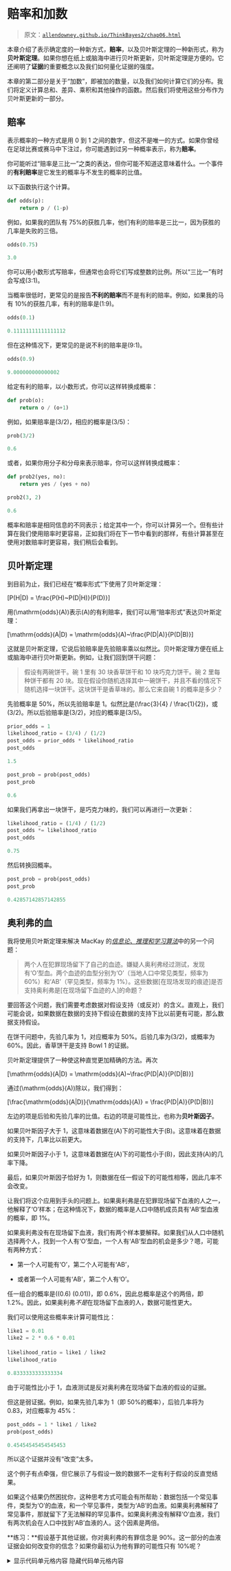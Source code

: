 # 赔率和加数

> 原文：[`allendowney.github.io/ThinkBayes2/chap06.html`](https://allendowney.github.io/ThinkBayes2/chap06.html)

本章介绍了表示确定度的一种新方式，**赔率**，以及贝叶斯定理的一种新形式，称为**贝叶斯定理**。如果你想在纸上或脑海中进行贝叶斯更新，贝叶斯定理是方便的。它还阐明了**证据**的重要概念以及我们如何量化证据的强度。

本章的第二部分是关于“加数”，即被加的数量，以及我们如何计算它们的分布。我们将定义计算总和、差异、乘积和其他操作的函数。然后我们将使用这些分布作为贝叶斯更新的一部分。

## 赔率

表示概率的一种方式是用 0 到 1 之间的数字，但这不是唯一的方式。如果你曾经在足球比赛或赛马中下注过，你可能遇到过另一种概率表示，称为**赔率**。

你可能听过“赔率是三比一”之类的表达，但你可能不知道这意味着什么。一个事件的**有利赔率**是它发生的概率与不发生的概率的比值。

以下函数执行这个计算。

```py
def odds(p):
    return p / (1-p) 
```

例如，如果我的团队有 75%的获胜几率，他们有利的赔率是三比一，因为获胜的几率是失败的三倍。

```py
odds(0.75) 
```

```py
3.0 
```

你可以用小数形式写赔率，但通常也会将它们写成整数的比例。所以“三比一”有时会写成\(3:1\)。

当概率很低时，更常见的是报告**不利的赔率**而不是有利的赔率。例如，如果我的马有 10%的获胜几率，有利的赔率是\(1:9\)。

```py
odds(0.1) 
```

```py
0.11111111111111112 
```

但在这种情况下，更常见的是说不利的赔率是\(9:1\)。

```py
odds(0.9) 
```

```py
9.000000000000002 
```

给定有利的赔率，以小数形式，你可以这样转换成概率：

```py
def prob(o):
    return o / (o+1) 
```

例如，如果赔率是\(3/2\)，相应的概率是\(3/5\)：

```py
prob(3/2) 
```

```py
0.6 
```

或者，如果你用分子和分母来表示赔率，你可以这样转换成概率：

```py
def prob2(yes, no):
    return yes / (yes + no) 
```

```py
prob2(3, 2) 
```

```py
0.6 
```

概率和赔率是相同信息的不同表示；给定其中一个，你可以计算另一个。但有些计算在我们使用赔率时更容易，正如我们将在下一节中看到的那样，有些计算甚至在使用对数赔率时更容易，我们稍后会看到。

## 贝叶斯定理

到目前为止，我们已经在“概率形式”下使用了贝叶斯定理：

\[P(H|D) = \frac{P(H)~P(D|H)}{P(D)}\]

用\(\mathrm{odds}(A)\)表示\(A\)的有利赔率，我们可以用“赔率形式”表达贝叶斯定理：

\[\mathrm{odds}(A|D) = \mathrm{odds}(A)~\frac{P(D|A)}{P(D|B)}\]

这就是贝叶斯定理，它说后验赔率是先验赔率乘以似然比。贝叶斯定理方便在纸上或脑海中进行贝叶斯更新。例如，让我们回到饼干问题：

> 假设有两碗饼干。碗 1 里有 30 块香草饼干和 10 块巧克力饼干。碗 2 里每种饼干都有 20 块。现在假设你随机选择其中一碗饼干，并且不看的情况下随机选择一块饼干。这块饼干是香草味的。那么它来自碗 1 的概率是多少？

先验概率是 50%，所以先验赔率是 1。似然比是\(\frac{3}{4} / \frac{1}{2}\)，或\(3/2\)。所以后验赔率是\(3/2\)，对应的概率是\(3/5\)。

```py
prior_odds = 1
likelihood_ratio = (3/4) / (1/2)
post_odds = prior_odds * likelihood_ratio
post_odds 
```

```py
1.5 
```

```py
post_prob = prob(post_odds)
post_prob 
```

```py
0.6 
```

如果我们再拿出一块饼干，是巧克力味的，我们可以再进行一次更新：

```py
likelihood_ratio = (1/4) / (1/2)
post_odds *= likelihood_ratio
post_odds 
```

```py
0.75 
```

然后转换回概率。

```py
post_prob = prob(post_odds)
post_prob 
```

```py
0.42857142857142855 
```

## 奥利弗的血

我将使用贝叶斯定理来解决 MacKay 的[*信息论、推理和学习算法*](https://www.inference.org.uk/mackay/itila/)中的另一个问题：

> 两个人在犯罪现场留下了自己的血迹。嫌疑人奥利弗经过测试，发现有‘O’型血。两个血迹的血型分别为‘O’（当地人口中常见类型，频率为 60%）和‘AB’（罕见类型，频率为 1%）。这些数据[在现场发现的痕迹]是否支持奥利弗是[在现场留下血迹的人]的命题？

要回答这个问题，我们需要考虑数据对假设支持（或反对）的含义。直观上，我们可能会说，如果数据在数据的支持下假设在数据的支持下比以前更有可能，那么数据支持假设。

在饼干问题中，先验几率为 1，对应概率为 50%。后验几率为\(3/2\)，或概率为 60%。因此，香草饼干是支持 Bowl 1 的证据。

贝叶斯定理提供了一种使这种直觉更加精确的方法。再次

\[\mathrm{odds}(A|D) = \mathrm{odds}(A)~\frac{P(D|A)}{P(D|B)}\]

通过\(\mathrm{odds}(A)\)除以，我们得到：

\[\frac{\mathrm{odds}(A|D)}{\mathrm{odds}(A)} = \frac{P(D|A)}{P(D|B)}\]

左边的项是后验和先验几率的比值。右边的项是可能性比，也称为**贝叶斯因子**。

如果贝叶斯因子大于 1，这意味着数据在\(A\)下的可能性大于\(B\)。这意味着在数据的支持下，几率比以前更大。

如果贝叶斯因子小于 1，这意味着数据在\(A\)下的可能性小于\(B\)，因此支持\(A\)的几率下降。

最后，如果贝叶斯因子恰好为 1，则数据在任一假设下的可能性相等，因此几率不会改变。

让我们将这个应用到手头的问题上。如果奥利弗是在犯罪现场留下血液的人之一，他解释了‘O’样本；在这种情况下，数据的概率是人口中随机成员具有‘AB’型血液的概率，即 1%。

如果奥利弗没有在现场留下血液，我们有两个样本要解释。如果我们从人口中随机选择两个人，找到一个人有‘O’型血，一个人有‘AB’型血的机会是多少？嗯，可能有两种方式：

+   第一个人可能有‘O’，第二个人可能有‘AB’，

+   或者第一个人可能有‘AB’，第二个人有‘O’。

任一组合的概率是\((0.6) (0.01)\)，即 0.6%，因此总概率是这个的两倍，即 1.2%。因此，如果奥利弗*不是*在现场留下血液的人，数据可能性更大。

我们可以使用这些概率来计算可能性比：

```py
like1 = 0.01
like2 = 2 * 0.6 * 0.01

likelihood_ratio = like1 / like2
likelihood_ratio 
```

```py
0.8333333333333334 
```

由于可能性比小于 1，血液测试是反对奥利弗在现场留下血液的假设的证据。

但这是弱证据。例如，如果先验几率为 1（即 50%的概率），后验几率将为 0.83，对应概率为 45%：

```py
post_odds = 1 * like1 / like2
prob(post_odds) 
```

```py
0.45454545454545453 
```

所以这个证据并没有“改变”太多。

这个例子有点牵强，但它展示了与假设一致的数据不一定有利于假设的反直觉结果。

如果这个结果仍然困扰你，这种思考方式可能会有所帮助：数据包括一个常见事件，类型为‘O’的血液，和一个罕见事件，类型为‘AB’的血液。如果奥利弗解释了常见事件，那就留下了无法解释的罕见事件。如果奥利弗没有解释‘O’血液，我们有两次机会在人口中找到‘AB’血液的人。这个因素是两倍。

**练习：**假设基于其他证据，你对奥利弗的有罪信念是 90%。这一部分的血液证据会如何改变你的信念？如果你最初认为他有罪的可能性只有 10%呢？

<details class="hide above-input"><summary aria-label="Toggle hidden content">显示代码单元格内容 隐藏代码单元格内容</summary>

```py
# Solution

post_odds = odds(0.9) * like1 / like2
prob(post_odds) 
```

```py
0.8823529411764706 
```</details> <details class="hide above-input"><summary aria-label="Toggle hidden content">显示代码单元格内容 隐藏代码单元格内容</summary>

```py
# Solution

post_odds = odds(0.1) * like1 / like2
prob(post_odds) 
```

```py
0.0847457627118644 
```</details>

## 加数

本章的后半部分是关于总和的分布和其他操作的结果。我们将从一个正向问题开始，我们已经给出了输入，计算输出的分布。然后我们将解决逆问题，我们已经给出了输出，我们计算输入的分布。

首先，假设你掷两个骰子并把它们加在一起。和的分布是什么？我将使用以下函数来创建一个代表骰子可能结果的`Pmf`：

```py
import numpy as np
from empiricaldist import Pmf

def make_die(sides):
    outcomes = np.arange(1, sides+1)
    die = Pmf(1/sides, outcomes)
    return die 
```

在一个六面骰子上，结果是 1 到 6，都是等可能的。

```py
die = make_die(6) 
```

<details class="hide above-input"><summary aria-label="Toggle hidden content">显示代码单元格源代码 隐藏代码单元格源代码</summary>

```py
from utils import decorate

die.bar(alpha=0.4)
decorate(xlabel='Outcome',
         ylabel='PMF') 
```</details> ![_images/c43b36bcf66bd6b728a6fe5ac6a7fc5f7eb51478dc651542d4edae0b5b0321ac.png](img/c2a1877e04a8a3fa36a8f59028332ffb.png)

如果我们掷两个骰子并把它们加在一起，就有 11 种可能的结果，从 2 到 12，但它们并不是等可能的。要计算和的分布，我们必须列举可能的结果。

这就是这个函数的工作原理：

```py
def add_dist(pmf1, pmf2):
  """Compute the distribution of a sum."""
    res = Pmf()
    for q1, p1 in pmf1.items():
        for q2, p2 in pmf2.items():
            q = q1 + q2
            p = p1 * p2
            res[q] = res(q) + p
    return res 
```

参数是代表分布的`Pmf`对象。

循环迭代`Pmf`对象中的数量和概率。每次循环中，`q`得到一对数量的和，`p`得到一对的概率。因为同样的和可能会出现不止一次，我们必须把每个和的总概率相加起来。

注意这行的微妙之处：

```py
 res[q] = res(q) + p 
```

我在赋值的右侧使用括号，如果`q`在`res`中还没有出现，它会返回 0。我在赋值的左侧使用方括号来创建或更新`res`中的一个元素；在左侧使用括号是行不通的。

`Pmf`提供了`add_dist`，它也可以做同样的事情。你可以像这样调用它作为一个方法：

```py
twice = die.add_dist(die) 
```

或者作为一个函数，像这样：

```py
twice = Pmf.add_dist(die, die) 
```

这就是结果的样子：

<details class="hide above-input"><summary aria-label="Toggle hidden content">显示代码单元格内容 隐藏代码单元格内容</summary>

```py
from utils import decorate

def decorate_dice(title=''):
    decorate(xlabel='Outcome',
             ylabel='PMF',
             title=title) 
```</details> <details class="hide above-input"><summary aria-label="Toggle hidden content">显示代码单元格源代码 隐藏代码单元格源代码</summary>

```py
twice = add_dist(die, die)
twice.bar(color='C1', alpha=0.5)
decorate_dice() 
```</details> ![_images/5f14ae8079e6a213ad93fa1a0cefd00895bff212ba562dd9d19448f25a988969.png](img/6c1db637e7682329b5bfa0a26b1f7b4e.png)

如果我们有一系列代表骰子的`Pmf`对象，我们可以这样计算和的分布：

```py
def add_dist_seq(seq):
  """Compute Pmf of the sum of values from seq."""
    total = seq[0]
    for other in seq[1:]:
        total = total.add_dist(other)
    return total 
```

例如，我们可以像这样制作一个三个骰子的列表：

```py
dice = [die] * 3 
```

我们可以这样计算它们的和的分布。

```py
thrice = add_dist_seq(dice) 
```

下图显示了这三个分布的样子：

+   单个骰子的分布是从 1 到 6 的均匀分布。

+   两个骰子的和在 2 到 12 之间有一个三角形分布。

+   三个骰子的和在 3 到 18 之间有一个钟形分布。

<details class="hide above-input"><summary aria-label="Toggle hidden content">显示代码单元格源代码 隐藏代码单元格源代码</summary>

```py
import matplotlib.pyplot as plt

die.plot(label='once')
twice.plot(label='twice', ls='--')
thrice.plot(label='thrice', ls=':')

plt.xticks([0,3,6,9,12,15,18])
decorate_dice(title='Distributions of sums') 
```</details> ![_images/3f108e3febe8fa608321ae32f3fc6dcb0452841dd61e69fd0f44bd17c1c6ca14.png](img/5a5a0645b1a295392ef92cc14b5f632f.png)

顺便说一句，这个例子证明了中心极限定理，它说的是总和的分布会收敛到一个钟形的正态分布，至少在某些条件下是这样。

## 麸质敏感

2015 年，我读了一篇论文，测试了被诊断为麸质敏感（但不是乳糜热）的人是否能在盲目挑战中区分麸质面粉和非麸质面粉（[你可以在这里阅读这篇论文](https://onlinelibrary.wiley.com/doi/full/10.1111/apt.13372)）。

在 35 名受试者中，有 12 人根据恢复症状而正确识别了麸质面粉。另外 17 人根据他们的症状错误地识别了无麸质面粉，还有 6 人无法区分。

作者得出结论：“双盲麸质挑战只会导致三分之一的患者出现症状复发。”

这个结论对我来说似乎很奇怪，因为如果没有一个患者对麸质过敏，我们会期望其中一些人碰巧识别出麸质面粉。因此，这里的问题是：根据这些数据，有多少受试者对麸质过敏，有多少是猜测的？

我们可以使用贝叶斯定理来回答这个问题，但首先我们必须做一些建模决策。我假设：

+   对于对麸质敏感的人来说，在挑战条件下正确识别麸质面粉的几率为 95％，

+   对于不敏感的人来说，有 40％的几率碰巧识别出麸质面粉（60％的几率要么选择其他面粉，要么无法区分）。

这些特定值是任意的，但结果不会受到这些选择的影响。

我将分两步解决这个问题。首先，假设我们知道有多少受试者对麸质过敏，我将计算数据的分布。然后，使用数据的似然性，我将计算敏感患者数量的后验分布。

第一个是**正向问题**；第二个是**逆问题**。

## 正向问题

假设我们知道 35 名受试者中有 10 名对麸质过敏。这意味着有 25 名不过敏：

```py
n = 35
num_sensitive = 10
num_insensitive = n - num_sensitive 
```

每个敏感的受试者有 95％的几率识别麸质面粉，因此正确识别的数量遵循二项分布。

我将使用我们在<<_TheBinomialDistribution>>中定义的`make_binomial`来制作代表二项分布的`Pmf`。

```py
from utils import make_binomial

dist_sensitive = make_binomial(num_sensitive, 0.95)
dist_insensitive = make_binomial(num_insensitive, 0.40) 
```

结果是每组正确识别数量的分布。

现在我们可以使用`add_dist`来计算总正确识别数量的分布：

```py
dist_total = Pmf.add_dist(dist_sensitive, dist_insensitive) 
```

以下是结果：

<details class="hide above-input"><summary aria-label="Toggle hidden content">显示代码单元格源代码隐藏代码单元格源代码</summary>

```py
dist_sensitive.plot(label='sensitive', ls=':')
dist_insensitive.plot(label='insensitive', ls='--')
dist_total.plot(label='total')

decorate(xlabel='Number of correct identifications',
         ylabel='PMF',
         title='Gluten sensitivity') 
```</details> ![_images/3e47fb19260ca824056dcc90c9e53515d3d7c9be4757ccf994017254c93be06c.png](img/1f321000f1d6a53c287f697719fa9824.png)

我们期望大多数敏感的受试者能够正确识别麸质面粉。在 25 名不敏感的受试者中，我们预计大约有 10 人会碰巧识别出麸质面粉。因此，我们预计总共有大约 20 个正确的识别。

这是正向问题的答案：鉴于敏感受试者的数量，我们可以计算数据的分布。

## 逆问题

现在让我们解决逆问题：鉴于数据，我们将计算敏感受试者数量的后验分布。

这是如何做的。我将循环遍历`num_sensitive`的可能值，并计算每个值的数据分布：

```py
import pandas as pd

table = pd.DataFrame()
for num_sensitive in range(0, n+1):
    num_insensitive = n - num_sensitive
    dist_sensitive = make_binomial(num_sensitive, 0.95)
    dist_insensitive = make_binomial(num_insensitive, 0.4)
    dist_total = Pmf.add_dist(dist_sensitive, dist_insensitive)    
    table[num_sensitive] = dist_total 
```

循环枚举`num_sensitive`的可能值。对于每个值，它计算总正确识别数量的分布，并将结果存储为 Pandas`DataFrame`中的一列。

<details class="hide above-input"><summary aria-label="Toggle hidden content">显示代码单元格内容隐藏代码单元格内容</summary>

```py
table.head(3) 
```

|  | 0 | 1 | 2 | 3 | 4 | 5 | 6 | 7 | 8 | 9 | ... | 26 | 27 | 28 | 29 | 30 | 31 | 32 | 33 | 34 | 35 |
| --- | --- | --- | --- | --- | --- | --- | --- | --- | --- | --- | --- | --- | --- | --- | --- | --- | --- | --- | --- | --- | --- |
| 0 | 1.719071e-08 | 1.432559e-09 | 1.193799e-10 | 9.948326e-12 | 8.290272e-13 | 6.908560e-14 | 5.757133e-15 | 4.797611e-16 | 3.998009e-17 | 3.331674e-18 | ... | 1.501694e-36 | 1.251411e-37 | 1.042843e-38 | 8.690357e-40 | 7.241964e-41 | 6.034970e-42 | 5.029142e-43 | 4.190952e-44 | 3.492460e-45 | 2.910383e-46 |
| 1 | 4.011165e-07 | 5.968996e-08 | 7.162795e-09 | 7.792856e-10 | 8.013930e-11 | 7.944844e-12 | 7.676178e-13 | 7.276377e-14 | 6.796616e-15 | 6.274653e-16 | ... | 7.508469e-34 | 6.486483e-35 | 5.596590e-36 | 4.823148e-37 | 4.152060e-38 | 3.570691e-39 | 3.067777e-40 | 2.633315e-41 | 2.258457e-42 | 1.935405e-43 |
| 2 | 4.545987e-06 | 9.741401e-07 | 1.709122e-07 | 2.506426e-08 | 3.269131e-09 | 3.940182e-10 | 4.490244e-11 | 4.908756e-12 | 5.197412e-13 | 5.365476e-14 | ... | 1.806613e-31 | 1.620070e-32 | 1.449030e-33 | 1.292922e-34 | 1.151034e-35 | 1.022555e-36 | 9.066202e-38 | 8.023344e-39 | 7.088005e-40 | 6.251357e-41 |

3 行×36 列</details>

以下图显示了来自`DataFrame`的选定列，对应于`num_sensitive`的不同假设值：

<details class="hide above-input"><summary aria-label="Toggle hidden content">显示代码单元格源代码 隐藏代码单元格源代码</summary>

```py
table[0].plot(label='num_sensitive = 0')
table[10].plot(label='num_sensitive = 10')
table[20].plot(label='num_sensitive = 20', ls='--')
table[30].plot(label='num_sensitive = 30', ls=':')

decorate(xlabel='Number of correct identifications',
         ylabel='PMF',
         title='Gluten sensitivity') 
```</details> ![_images/d3a6012daa1a36dea54616b3bab308a507c20c69b4c9b2e889c0aae0dae66295.png](img/62e4ea7462f4fe30667801a6293636a6.png)

现在我们可以使用这个表格来计算数据的似然性：

```py
likelihood1 = table.loc[12] 
```

`loc`从`DataFrame`中选择一行。索引为 12 的行包含了每个`num_sensitive`假设值的 12 个正确识别的概率。这正是我们需要进行贝叶斯更新的似然性。

我将使用均匀先验，这意味着我对`num_sensitive`的任何值都会感到同样惊讶：

```py
hypos = np.arange(n+1)
prior = Pmf(1, hypos) 
```

这是更新：

```py
posterior1 = prior * likelihood1
posterior1.normalize() 
```

<details class="hide below-input"><summary aria-label="Toggle hidden content">显示代码单元格输出 隐藏代码单元格输出</summary>

```py
0.4754741648615131 
```</details>

为了比较，我还计算了另一个可能结果的后验，即 20 个正确的识别。

```py
likelihood2 = table.loc[20]
posterior2 = prior * likelihood2
posterior2.normalize() 
```

<details class="hide below-input"><summary aria-label="Toggle hidden content">显示代码单元格输出 隐藏代码单元格输出</summary>

```py
1.7818649765887378 
```</details>

以下图显示了基于实际数据（12 个正确识别）和另一个可能结果（20 个正确识别）的`num_sensitive`的后验分布。

<details class="hide above-input"><summary aria-label="Toggle hidden content">显示代码单元格源代码 隐藏代码单元格源代码</summary>

```py
posterior1.plot(label='posterior with 12 correct', color='C4')
posterior2.plot(label='posterior with 20 correct', color='C1')

decorate(xlabel='Number of sensitive subjects',
         ylabel='PMF',
         title='Posterior distributions') 
```</details> ![_images/4edbc176c039585b4e37ae3bbaa48382e58f129df43bdad9a00b9891467b7541.png](img/be42bd3ed0fd91410501a73a59b454c4.png)

有 12 个正确的识别时，最可能的结论是没有一个受麸质过敏的受试者。如果有 20 个正确的识别，最可能的结论是 11-12 个受试者对麸质过敏。

```py
posterior1.max_prob() 
```

```py
0 
```

```py
posterior2.max_prob() 
```

```py
11 
```

## 摘要

本章介绍了两个主题，它们几乎没有关联，除了它们使得章节标题引人注目。 

本章的第一部分是关于贝叶斯定理、证据以及我们如何使用似然比或贝叶斯因子来量化证据的强度。

第二部分是关于`add_dist`，它计算总和的分布。我们可以使用这个函数来解决正向和反向问题；也就是说，给定系统的参数，我们可以计算数据的分布，或者，给定数据，我们可以计算参数的分布。

在下一章中，我们将计算最小值和最大值的分布，并使用它们来解决更多的贝叶斯问题。但首先，您可能想要解决这些练习。

## 练习

**练习：** 让我们使用贝叶斯定理来解决<<_Distributions>>中的埃尔维斯问题：

> 埃尔维斯·普雷斯利有一个在出生时去世的孪生兄弟。埃尔维斯是同卵双胞胎的概率是多少？

1935 年，大约 2/3 的双胞胎是异卵的，1/3 是同卵的。问题包含了两个我们可以用来更新先验的信息。

+   首先，埃尔维斯的孪生兄弟也是男性，如果他们是同卵双胞胎，这更有可能，可能性比为 2。

+   此外，埃尔维斯的孪生兄弟在出生时去世，如果他们是同卵双胞胎，这更有可能，可能性比为 1.25。

如果您对这些数字的来源感到好奇，我写了一篇[博客文章](https://www.allendowney.com/blog/2020/01/28/the-elvis-problem-revisited)。

<details class="hide above-input"><summary aria-label="Toggle hidden content">显示代码单元格内容 隐藏代码单元格内容</summary>

```py
# Solution

prior_odds = odds(1/3) 
```</details> <details class="hide above-input"><summary aria-label="Toggle hidden content">显示代码单元格内容 隐藏代码单元格内容</summary>

```py
# Solution

post_odds = prior_odds * 2 * 1.25 
```</details> <details class="hide above-input"><summary aria-label="Toggle hidden content">显示代码单元格内容 隐藏代码单元格内容</summary>

```py
# Solution

prob(post_odds) 
```

```py
0.5555555555555555 
```</details>

**练习：**以下是一个出现在 glassdoor.com 上的[面试问题](https://www.glassdoor.com/Interview/You-re-about-to-get-on-a-plane-to-Seattle-You-want-to-know-if-you-should-bring-an-umbrella-You-call-3-random-friends-of-y-QTN_519262.htm)，据说是 Facebook 提出的：

> 您即将搭乘飞往西雅图的飞机。您想知道是否应该带伞。您给住在那里的 3 个朋友分别打电话，独立询问是否下雨。您的每个朋友都有 2/3 的机会告诉您实话，有 1/3 的机会开玩笑说谎。所有 3 个朋友都告诉您“是的”，现在西雅图是否下雨的概率是多少？

使用贝叶斯定理来解决这个问题。作为先验，您可以假设西雅图下雨的概率约为 10%。

这个问题引起了一些关于贝叶斯和频率主义概率解释之间的差异的混淆；如果您对这一点感到好奇，我写了一篇[博客文章](http://allendowney.blogspot.com/2016/09/bayess-theorem-is-not-optional.html)。

<details class="hide above-input"><summary aria-label="Toggle hidden content">显示代码单元格内容 隐藏代码单元格内容</summary>

```py
# Solution

prior_odds = odds(0.1) 
```</details> <details class="hide above-input"><summary aria-label="Toggle hidden content">显示代码单元格内容 隐藏代码单元格内容</summary>

```py
# Solution

post_odds = prior_odds * 2 * 2 * 2 
```</details> <details class="hide above-input"><summary aria-label="Toggle hidden content">显示代码单元格内容 隐藏代码单元格内容</summary>

```py
# Solution

prob(post_odds) 
```

```py
0.4705882352941177 
```</details>

**练习：**[根据疾病控制和预防中心的数据](https://www.cdc.gov/tobacco/data_statistics/fact_sheets/health_effects/effects_cig_smoking)，吸烟者患肺癌的风险大约是不吸烟者的 25 倍。

[根据疾病控制和预防中心的数据](https://www.cdc.gov/tobacco/data_statistics/fact_sheets/adult_data/cig_smoking/index.htm)，美国大约有 14%的成年人是吸烟者。如果您得知某人患有肺癌，那么他们是吸烟者的概率是多少？

<details class="hide above-input"><summary aria-label="Toggle hidden content">显示代码单元格内容 隐藏代码单元格内容</summary>

```py
# Solution

prior_odds = odds(0.14) 
```</details> <details class="hide above-input"><summary aria-label="Toggle hidden content">显示代码单元格内容 隐藏代码单元格内容</summary>

```py
# Solution

post_odds = prior_odds * 25 
```</details> <details class="hide above-input"><summary aria-label="Toggle hidden content">显示代码单元格内容 隐藏代码单元格内容</summary>

```py
# Solution

prob(post_odds) 
```

```py
0.8027522935779816 
```</details>

**练习：**在《龙与地下城》中，地精可以承受的伤害量是两个六面骰子的总和。你用短剑造成的伤害量是通过掷一个六面骰子来确定的。如果你造成的总伤害大于或等于地精所能承受的伤害量，那么地精就被打败了。

假设您正在与一个地精战斗，并且您已经造成了 3 点伤害。在下一次成功的攻击中，您打败地精的概率是多少？

提示：您可以使用`Pmf.sub_dist`从`Pmf`中减去一个常数，比如 3。

<details class="hide above-input"><summary aria-label="Toggle hidden content">显示代码单元格内容 隐藏代码单元格内容</summary>

```py
# Solution

d6 = make_die(6) 
```</details> <details class="hide above-input"><summary aria-label="Toggle hidden content">显示代码单元格内容 隐藏代码单元格内容</summary>

```py
# Solution
# The amount the goblin started with is the sum of two d6
hp_before = Pmf.add_dist(d6, d6) 
```</details> <details class="hide above-input"><summary aria-label="Toggle hidden content">显示代码单元格内容 隐藏代码单元格内容</summary>

```py
# Solution
# Here's the number of hit points after the first attack
hp_after = Pmf.sub_dist(hp_before, 3)
hp_after 
```

|  | 概率 |
| --- | --- |
| -1 | 0.027778 |
| 0 | 0.055556 |
| 1 | 0.083333 |
| 2 | 0.111111 |
| 3 | 0.138889 |
| 4 | 0.166667 |
| 5 | 0.138889 |
| 6 | 0.111111 |
| 7 | 0.083333 |
| 8 | 0.055556 |

| 9 | 0.027778 |</details> <details class="hide above-input"><summary aria-label="Toggle hidden content">显示代码单元格内容 隐藏代码单元格内容</summary>

```py
# Solution
# But -1 and 0 are not possible, because in that case the goblin would be defeated.
# So we have to zero them out and renormalize
hp_after[[-1, 0]] = 0
hp_after.normalize()
hp_after 
```

|  | 概率 |
| --- | --- |
| -1 | 0.000000 |
| 0 | 0.000000 |
| 1 | 0.090909 |
| 2 | 0.121212 |
| 3 | 0.151515 |
| 4 | 0.181818 |
| 5 | 0.151515 |
| 6 | 0.121212 |
| 7 | 0.090909 |
| 8 | 0.060606 |

| 9 | 0.030303 |</details> <details class="hide above-input"><summary aria-label="Toggle hidden content">显示代码单元格内容 隐藏代码单元格内容</summary>

```py
# Solution
# The damage from the second attack is one d6
damage = d6 
```</details> <details class="hide above-input"><summary aria-label="Toggle hidden content">显示代码单元格内容 隐藏代码单元格内容</summary>

```py
# Solution
# Here's what the distributions look like
hp_after.bar(label='Hit points')
damage.plot(label='Damage', color='C1')
decorate_dice('The Goblin Problem') 
```

![_images/c4aa15c5ffeb5acf5ca0a2614bbb8bdcf50b9c7d12890ac7caabd2715a152213.png](img/a619f1380207071d29980a7ce6c583c5.png)</details><details class="hide above-input"><summary aria-label="Toggle hidden content">显示代码单元格内容 隐藏代码单元格内容</summary>

```py
# Solution

# Here's the distribution of points the goblin has left
points_left = Pmf.sub_dist(hp_after, damage) 
```</details> <details class="hide above-input"><summary aria-label="Toggle hidden content">显示代码单元格内容 隐藏代码单元格内容</summary>

```py
# Solution

# And here's the probability the goblin is dead
points_left.prob_le(0) 
```

```py
0.4545454545454545 
```</details>

**练习：**假设我有一个装有一个 6 面骰子、一个 8 面骰子和一个 12 面骰子的盒子。我随机选择一个骰子，掷两次，将结果相乘，并报告乘积为 12。我选择了 8 面骰子的概率是多少？

提示：`Pmf`提供了一个名为`mul_dist`的函数，该函数接受两个`Pmf`对象并返回一个代表乘积分布的`Pmf`。

<details class="hide above-input"><summary aria-label="Toggle hidden content">显示代码单元格内容 隐藏代码单元格内容</summary>

```py
# Solution

hypos = [6, 8, 12]
prior = Pmf(1, hypos) 
```</details> <details class="hide above-input"><summary aria-label="Toggle hidden content">显示代码单元格内容 隐藏代码单元格内容</summary>

```py
# Solution

# Here's the distribution of the product for the 4-sided die

d4 = make_die(4)
Pmf.mul_dist(d4, d4) 
```

|  | 概率 |
| --- | --- |
| 1 | 0.0625 |
| 2 | 0.1250 |
| 3 | 0.1250 |
| 4 | 0.1875 |
| 6 | 0.1250 |
| 8 | 0.1250 |
| 9 | 0.0625 |
| 12 | 0.1250 |

| 16 | 0.0625 |</details> <details class="hide above-input"><summary aria-label="Toggle hidden content">显示代码单元格内容 隐藏代码单元格内容</summary>

```py
# Solution

# Here's the likelihood of getting a 12 for each die
likelihood = []

for sides in hypos:
    die = make_die(sides)
    pmf = Pmf.mul_dist(die, die)
    likelihood.append(pmf[12])

likelihood 
```

```py
[0.1111111111111111, 0.0625, 0.041666666666666664] 
```</details> <details class="hide above-input"><summary aria-label="Toggle hidden content">显示代码单元格内容 隐藏代码单元格内容</summary>

```py
# Solution

# And here's the update
posterior = prior * likelihood
posterior.normalize()
posterior 
```

|  | 概率 |
| --- | --- |
| 6 | 0.516129 |
| 8 | 0.290323 |

| 12 | 0.193548 |</details>

**练习：**《背叛之屋》是一款策略游戏，其中具有不同属性的角色探索一个闹鬼的房子。根据他们的属性，角色掷出不同数量的骰子。例如，如果尝试依赖知识的任务，Longfellow 教授掷 5 个骰子，Madame Zostra 掷 4 个，Ox Bellows 掷 3 个。每个骰子以相等的概率产生 0、1 或 2。

如果随机选择的字符尝试了三次任务，并且第一次尝试得到了 3，第二次得到了 4，第三次得到了 5，你认为是哪个字符？

<details class="hide above-input"><summary aria-label="Toggle hidden content">显示代码单元格内容 隐藏代码单元格内容</summary>

```py
# Solution

die = Pmf(1/3, [0,1,2])
die 
```

|  | 概率 |
| --- | --- |
| 0 | 0.333333 |
| 1 | 0.333333 |

| 2 | 0.333333 |</details> <details class="hide above-input"><summary aria-label="Toggle hidden content">显示代码单元格内容 隐藏代码单元格内容</summary>

```py
# Solution

pmfs = {}
pmfs['Bellows'] = add_dist_seq([die]*3)
pmfs['Zostra'] = add_dist_seq([die]*4)
pmfs['Longfellow'] = add_dist_seq([die]*5) 
```</details> <details class="hide above-input"><summary aria-label="Toggle hidden content">显示代码单元格内容 隐藏代码单元格内容</summary>

```py
# Solution

pmfs'Zostra' 
```

```py
0.2345679012345679 
```</details> <details class="hide above-input"><summary aria-label="Toggle hidden content">显示代码单元格内容 隐藏代码单元格内容</summary>

```py
# Solution

pmfs'Zostra'.prod() 
```

```py
0.00915247412224499 
```</details> <details class="hide above-input"><summary aria-label="切换隐藏内容">显示代码单元格内容 隐藏代码单元格内容</summary>

```py
# Solution

hypos = pmfs.keys()
prior = Pmf(1/3, hypos)
prior 
```

|  | 概率 |
| --- | --- |
| 贝洛斯 | 0.333333 |
| 佐斯特拉 | 0.333333 |

| 朗费罗 | 0.333333 |</details> <details class="hide above-input"><summary aria-label="切换隐藏内容">显示代码单元格内容 隐藏代码单元格内容</summary>

```py
# Solution

likelihood = prior.copy()

for hypo in hypos:
    likelihood[hypo] = pmfshypo.prod()

likelihood 
```

|  | 概率 |
| --- | --- |
| 贝洛斯 | 0.006401 |
| 佐斯特拉 | 0.009152 |

| 朗费罗 | 0.004798 |</details> <details class="hide above-input"><summary aria-label="切换隐藏内容">显示代码单元格内容 隐藏代码单元格内容</summary>

```py
# Solution

posterior = (prior * likelihood)
posterior.normalize()
posterior 
```

|  | 概率 |
| --- | --- |
| 贝洛斯 | 0.314534 |
| 佐斯特拉 | 0.449704 |

| 朗费罗 | 0.235762 |</details>

**练习：** 美国国会有 538 名成员。假设我们审计他们的投资组合，并发现其中有 312 人的表现超过了市场。让我们假设一个诚实的国会成员只有 50%的机会超过市场，但一个利用内部信息交易的不诚实成员有 90%的机会。国会有多少名成员是诚实的？

<details class="hide above-input"><summary aria-label="切换隐藏内容">显示代码单元格内容 隐藏代码单元格内容</summary>

```py
# Solution

n = 538

ns = range(0, n+1)
table = pd.DataFrame(index=ns, columns=ns, dtype=float)

for n_honest in ns:
    n_dishonest = n - n_honest

    dist_honest = make_binomial(n_honest, 0.5)
    dist_dishonest = make_binomial(n_dishonest, 0.9)
    dist_total = Pmf.add_dist(dist_honest, dist_dishonest)    
    table[n_honest] = dist_total

table.shape 
```

```py
(539, 539) 
```</details> <details class="hide above-input"><summary aria-label="切换隐藏内容">显示代码单元格内容 隐藏代码单元格内容</summary>

```py
# Solution

data = 312
likelihood = table.loc[312]
len(likelihood) 
```

```py
539 
```</details> <details class="hide above-input"><summary aria-label="切换隐藏内容">显示代码单元格内容 隐藏代码单元格内容</summary>

```py
# Solution

hypos = np.arange(n+1)
prior = Pmf(1, hypos)
len(prior) 
```

```py
539 
```</details> <details class="hide above-input"><summary aria-label="切换隐藏内容">显示代码单元格内容 隐藏代码单元格内容</summary>

```py
# Solution

posterior = prior * likelihood
posterior.normalize()
posterior.mean() 
```

```py
431.4882114501996 
```</details> <details class="hide above-input"><summary aria-label="切换隐藏内容">显示代码单元格内容 隐藏代码单元格内容</summary>

```py
# Solution

posterior.plot(label='posterior')
decorate(xlabel='Number of honest members of Congress',
         ylabel='PMF') 
```

![_images/7447fc4391e9aa1cba5f6cab483deaa41bb05fa97e087ee7f87a4204e41e03c6.png](img/45ad6998d89c6322118de39215430731.png)</details><details class="hide above-input"><summary aria-label="切换隐藏内容">显示代码单元格内容 隐藏代码单元格内容</summary>

```py
# Solution

posterior.max_prob() 
```

```py
430 
```</details> <details class="hide above-input"><summary aria-label="切换隐藏内容">显示代码单元格内容 隐藏代码单元格内容</summary>

```py
# Solution

posterior.credible_interval(0.9) 
```

```py
array([388., 477.]) 
```</details>
